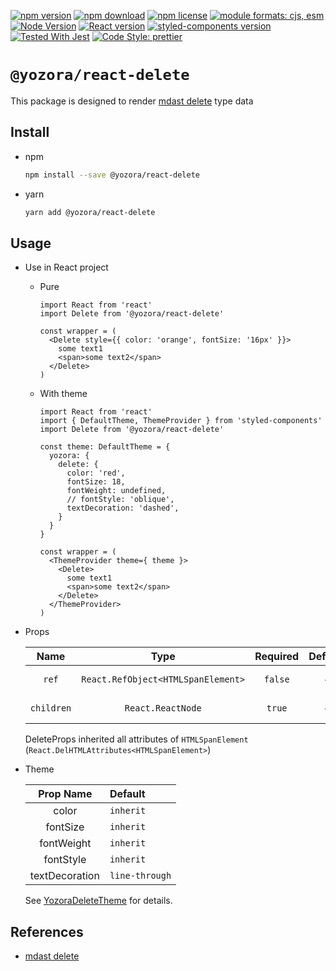 [![npm version](https://img.shields.io/npm/v/@yozora/react-delete.svg)](https://www.npmjs.com/package/@yozora/react-delete)
[![npm download](https://img.shields.io/npm/dm/@yozora/react-delete.svg)](https://www.npmjs.com/package/@yozora/react-delete)
[![npm license](https://img.shields.io/npm/l/@yozora/react-delete.svg)](https://www.npmjs.com/package/@yozora/react-delete)
[![module formats: cjs, esm](https://img.shields.io/badge/module_formats-cjs%2C%20esm-green.svg)](#install)
[![Node Version](https://img.shields.io/node/v/@yozora/react-delete)](https://github.com/nodejs/node)
[![React version](https://img.shields.io/npm/dependency-version/@yozora/react-delete/peer/react)](https://github.com/facebook/react)
[![styled-components version](https://img.shields.io/npm/dependency-version/@yozora/react-delete/peer/styled-components)](https://github.com/styled-components/styled-components)
[![Tested With Jest](https://img.shields.io/badge/tested_with-jest-9c465e.svg)](https://github.com/facebook/jest)
[![Code Style: prettier](https://img.shields.io/badge/code_style-prettier-ff69b4.svg?style=flat-square)](https://github.com/prettier/prettier)


# `@yozora/react-delete`

This package is designed to render [mdast delete][] type data


## Install

* npm

  ```bash
  npm install --save @yozora/react-delete
  ```

* yarn

  ```bash
  yarn add @yozora/react-delete
  ```

## Usage
  * Use in React project

    - Pure

      ```tsx
      import React from 'react'
      import Delete from '@yozora/react-delete'

      const wrapper = (
        <Delete style={{ color: 'orange', fontSize: '16px' }}>
          some text1
          <span>some text2</span>
        </Delete>
      )
      ```

    - With theme

      ```tsx
      import React from 'react'
      import { DefaultTheme, ThemeProvider } from 'styled-components'
      import Delete from '@yozora/react-delete'

      const theme: DefaultTheme = {
        yozora: {
          delete: {
            color: 'red',
            fontSize: 18,
            fontWeight: undefined,
            // fontStyle: 'oblique',
            textDecoration: 'dashed',
          }
        }
      }

      const wrapper = (
        <ThemeProvider theme={ theme }>
          <Delete>
            some text1
            <span>some text2</span>
          </Delete>
        </ThemeProvider>
      )
      ```

  * Props

     Name       | Type                                | Required  | Default | Description
    :----------:|:-----------------------------------:|:---------:|:-------:|:-------------
     `ref`      | `React.RefObject<HTMLSpanElement>`  | `false`   | -       | Forwarded ref callback
     `children` | `React.ReactNode`                   | `true`    | -       | Delete content

    DeleteProps inherited all attributes of `HTMLSpanElement` (`React.DelHTMLAttributes<HTMLSpanElement>`)

  * Theme

     Prop Name      | Default
    :--------------:|:--------------
     color          | `inherit`
     fontSize       | `inherit`
     fontWeight     | `inherit`
     fontStyle      | `inherit`
     textDecoration | `line-through`

    See [YozoraDeleteTheme][] for details.


## References

  - [mdast delete][]


[mdast delete]: https://github.com/syntax-tree/mdast#delete
[YozoraDeleteTheme]: https://github.com/guanghechen/yozora-react/blob/master/packages/delete/src/theme.ts
